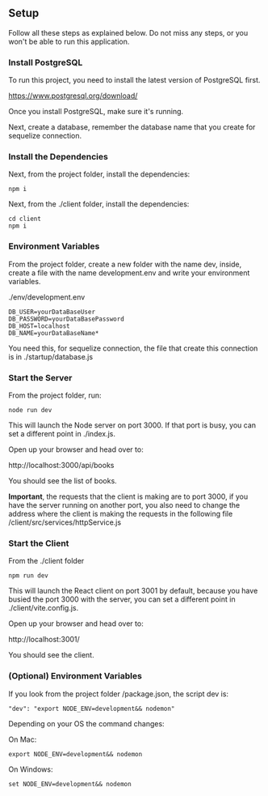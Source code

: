 
## Setup

Follow all these steps as explained below. Do not miss any steps, or you won't be able to run this application.

### Install PostgreSQL

To run this project, you need to install the latest version of PostgreSQL first.

https://www.postgresql.org/download/

Once you install PostgreSQL, make sure it's running.

Next, create a database, remember the database name that you create for sequelize connection.

### Install the Dependencies

Next, from the project folder, install the dependencies:

    npm i

Next, from the ./client folder, install the dependencies:

    cd client
    npm i

### Environment Variables

From the project folder, create a new folder with the name dev, inside, create a file with the name development.env and write your environment variables.

./env/development.env

    DB_USER=yourDataBaseUser
    DB_PASSWORD=yourDataBasePassword
    DB_HOST=localhost
    DB_NAME=yourDataBaseName*    

You need this, for sequelize connection, the file that create this connection is in ./startup/database.js 

### Start the Server

From the project folder, run:

    node run dev

This will launch the Node server on port 3000. If that port is busy, you can set a different point in ./index.js.

Open up your browser and head over to:

http://localhost:3000/api/books

You should see the list of books.

**Important**, the requests that the client is making are to port 3000, if you have the server running on another port, you also need to change the address where the client is making the requests in the following file /client/src/services/httpService.js

### Start the Client

From the ./client folder

    npm run dev

This will launch the React client on port 3001 by default, because you have busied the port 3000 with the server, you can set a different point in ./client/vite.config.js.

Open up your browser and head over to:

http://localhost:3001/

You should see the client.

### (Optional) Environment Variables

If you look from the project folder /package.json, the script dev is:

    "dev": "export NODE_ENV=development&& nodemon"

Depending on your OS the command changes:

On Mac:

    export NODE_ENV=development&& nodemon

On Windows:

    set NODE_ENV=development&& nodemon
